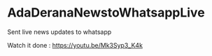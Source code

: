 # AdaDeranaNewstoWhatsappLive
Sent live news updates to whatsapp 

Watch it done : https://youtu.be/Mk3Syp3_K4k
